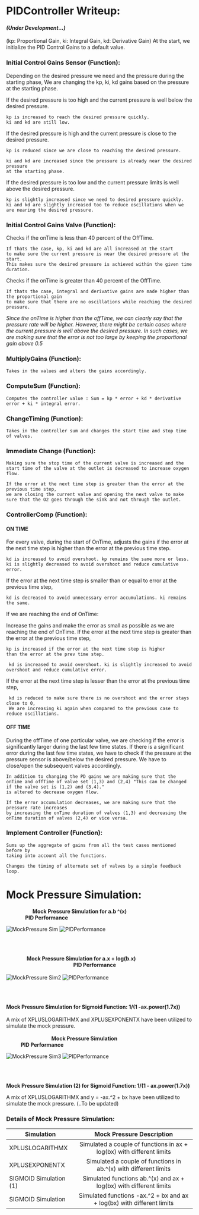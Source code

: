 # **PIDController Writeup**:

#### *(Under Development...)* 

(kp: Proportional Gain, ki: Integral Gain, kd: Derivative Gain) At the start, we initialize the PID Control Gains to a default value.

### Initial Control Gains Sensor (Function):

Depending on the desired pressure we need and the pressure during the starting phase, 
We are changing the kp, ki, kd gains based on the pressure at the starting phase.
	
If the desired pressure is too high and the current pressure is well below the desired pressure.
			
    kp is increased to reach the desired pressure quickly.
    ki and kd are still low.

If the desired pressure is high and the current pressure is close to the desired pressure.
			
    kp is reduced since we are close to reaching the desired pressure.
		
    ki and kd are increased since the pressure is already near the desired pressure
    at the starting phase.

If the desired pressure is too low and the current pressure limits is well above the desired pressure. 
			
    kp is slightly increased since we need to desired pressure quickly.
    ki and kd are slightly increased too to reduce oscillations when we are nearing the desired pressure.
    
### Initial Control Gains Valve (Function):

Checks if the onTime is less than 40 percent of the OffTime.
	
    If thats the case, kp, ki and kd are all increased at the start 
    to make sure the current pressure is near the desired pressure at the start. 
    This makes sure the desired pressure is achieved within the given time duration. 
		
Checks if the onTime is greater than 40 percent of the OffTime. 

    If thats the case, integral and derivative gains are made higher than the proportional gain 
    to make sure that there are no oscillations while reaching the desired pressure. 
			
   *Since the onTime is higher than the offTime, we can clearly say that the pressure rate will be higher.* 
   *However, there might be certain cases where the current pressure is well above the desired pressure.* 
   *In such cases, we are making sure that the error is not too large by keeping the proportional gain above 0.5*

### MultiplyGains (Function):

    Takes in the values and alters the gains accordingly. 

### ComputeSum (Function):

    Computes the controller value : Sum = kp * error + kd * derivative error + ki * integral error.		

### ChangeTiming (Function):

    Takes in the controller sum and changes the start time and stop time of valves. 

### Immediate Change (Function):

    Making sure the stop time of the current valve is increased and the start time of the valve at the outlet is decreased to increase oxygen flow.
		
    If the error at the next time step is greater than the error at the previous time step, 
    we are closing the current valve and opening the next valve to make sure that the O2 goes through the sink and not through the outlet.

### ControllerComp (Function):

#### ON TIME

   For every valve, during the start of OnTime, adjusts the gains if the error at the next time step is higher
   than the error at the previous time step. 

    kd is increased to avoid overshoot. kp remains the same more or less. 
    ki is slightly decreased to avoid overshoot and reduce cumulative error.
			
   If the error at the next time step is smaller than or equal to error at the previous time step, 
    
    kd is decreased to avoid unnecessary error accumulations. ki remains the same.
		
   If we are reaching the end of OnTime:
			
   Increase the gains and make the error as small as possible as 
   we are reaching the end of OnTime.
   If the error at the next time step is greater than the error at the previous time step, 
    
    kp is increased if the error at the next time step is higher 
    than the error at the prev time step.
					
     kd is increased to avoid overshoot. ki is slightly increased to avoid overshoot and reduce cumulative error.
			
   If the error at the next time step is lesser than the error at the previous time step, 
     
     kd is reduced to make sure there is no overshoot and the error stays close to 0,
     We are increasing ki again when compared to the previous case to reduce oscillations.
      
#### OFF TIME
   During the offTime of one particular valve, we are checking if the error is significantly larger during the last few time states.
   If there is a significant error during the last few time states, we have to check if the pressure 
   at the pressure sensor is above/below the desired pressure. 
   We have to close/open the subsequent valves accordingly.
				
    In addition to changing the PD gains we are making sure that the 
    onTime and offTime of valve set (1,3) and (2,4) "This can be changed if the valve set is (1,2) and (3,4)." 
    is altered to decrease oxygen flow. 
			
    If the error accumulation decreases, we are making sure that the pressure rate increases 
    by increasing the onTime duration of valves (1,3) and decreasing the 
    onTime duration of valves (2,4) or vice versa.
### Implement Controller (Function):

    Sums up the aggregate of gains from all the test cases mentioned before by 
    taking into account all the functions. 

    Changes the timing of alternate set of valves by a simple feedback loop. 


# Mock Pressure Simulation:

  &nbsp;&nbsp; &nbsp;&nbsp;&nbsp;&nbsp;&nbsp;&nbsp;&nbsp;&nbsp;&nbsp;&nbsp;&nbsp; &nbsp;&nbsp; **Mock Pressure Simulation for a.b ^(x)**&nbsp;&nbsp; &nbsp;&nbsp;&nbsp;&nbsp;&nbsp;&nbsp;&nbsp;&nbsp;&nbsp;&nbsp;&nbsp;&nbsp;&nbsp;&nbsp;&nbsp;&nbsp;&nbsp;&nbsp;&nbsp;&nbsp;&nbsp;&nbsp;&nbsp;&nbsp;&nbsp;&nbsp;&nbsp;&nbsp;&nbsp;&nbsp;&nbsp;&nbsp;&nbsp;&nbsp;&nbsp;&nbsp;
   &nbsp;&nbsp;&nbsp;&nbsp;&nbsp;&nbsp;&nbsp;&nbsp;&nbsp;&nbsp;&nbsp;&nbsp;&nbsp;**PID Performance**
   
   ![MockPressure Sim](
https://github.com/PubInv/Ox/blob/Pranav/firmware/lib/PIDController/XPLUSEXPONENTXMOCK.png) ![PIDPerformance](
https://github.com/PubInv/Ox/blob/Pranav/firmware/lib/PIDController/XPLUSEXPONENTX.png)
   
   
   <br/>
   <br/>
   
   &nbsp;&nbsp;&nbsp;&nbsp;&nbsp;&nbsp;&nbsp;&nbsp;&nbsp;&nbsp;&nbsp;&nbsp;&nbsp;&nbsp;**Mock Pressure Simulation for a.x + log(b.x)**&nbsp;&nbsp; &nbsp;&nbsp;&nbsp;&nbsp;&nbsp;&nbsp;&nbsp;&nbsp;&nbsp;&nbsp;&nbsp;&nbsp;&nbsp;&nbsp;&nbsp;&nbsp;&nbsp;&nbsp;&nbsp;&nbsp;&nbsp;&nbsp;&nbsp;&nbsp;&nbsp;&nbsp;&nbsp;&nbsp;&nbsp;&nbsp;&nbsp;&nbsp;&nbsp;&nbsp;&nbsp;&nbsp;&nbsp;&nbsp;&nbsp;&nbsp;&nbsp;&nbsp;&nbsp;&nbsp;&nbsp;&nbsp;**PID Performance**
<br/>   
   ![MockPressure Sim2](
https://github.com/PubInv/Ox/blob/Pranav/firmware/lib/PIDController/XPLUSLOGARITHMXMOCK.png) ![PIDPerformance](https://github.com/PubInv/Ox/blob/Pranav/firmware/lib/PIDController/XPLUSLOGARITHMX.png)

<br/>
<br/>

   **Mock Pressure Simulation for Sigmoid Function: 1/(1 -ax.power(1.7x))**
   <br/>
   <br/>
   A mix of XPLUSLOGARITHMX and XPLUSEXPONENTX have been utilized to simulate the mock pressure.
   <br/>
   <br/>
   &nbsp;&nbsp; &nbsp;&nbsp;&nbsp;&nbsp;&nbsp;&nbsp;&nbsp;&nbsp;&nbsp; &nbsp;&nbsp;&nbsp;&nbsp;&nbsp;&nbsp;&nbsp;&nbsp;&nbsp; &nbsp;&nbsp;&nbsp;&nbsp;&nbsp;&nbsp;&nbsp;
   **Mock Pressure Simulation**&nbsp;&nbsp; &nbsp;&nbsp;&nbsp;&nbsp;&nbsp;&nbsp;&nbsp;&nbsp;&nbsp;&nbsp;&nbsp;&nbsp;&nbsp;&nbsp;&nbsp;&nbsp;&nbsp;&nbsp;&nbsp;&nbsp;&nbsp;&nbsp;&nbsp;&nbsp;&nbsp;&nbsp;&nbsp;&nbsp;&nbsp;&nbsp;&nbsp;&nbsp;&nbsp;&nbsp;&nbsp;&nbsp;&nbsp;&nbsp;&nbsp;&nbsp;&nbsp;&nbsp; &nbsp;&nbsp;&nbsp;&nbsp;&nbsp;&nbsp;&nbsp;&nbsp;&nbsp; **PID Performance**
   
   ![MockPressure Sim3](
https://github.com/PubInv/Ox/blob/Pranav/firmware/lib/PIDController/SIGMOIDMOCK.png) ![PIDPerformance](https://github.com/PubInv/Ox/blob/Pranav/firmware/lib/PIDController/SIGMOID.png)
   
   </br>
   </br>
   
   **Mock Pressure Simulation (2) for Sigmoid Function: 1/(1 - ax.power(1.7x))** 
   
   A mix of XPLUSLOGARITHMX and y = -ax.^2 + bx have been utilized to simulate the mock pressure. 
   (..To be updated)
    
 ### Details of Mock Pressure Simulation:

| Simulation             | Mock Pressure Description                                                    |
| ---------------------- |:----------------------------------------------------------------------------:| 
| XPLUSLOGARITHMX        | Simulated a couple of functions in  ax + log(bx) with different limits       |
| XPLUSEXPONENTX         | Simulated a couple of functions in ab.^(x) with different limits             |
| SIGMOID Simulation (1) | Simulated functions ab.^(x) and ax + log(bx) with different limits           | 
| SIGMOID Simulation     | Simulated functions -ax.^2 + bx and ax + log(bx) with different limits       | 

   
